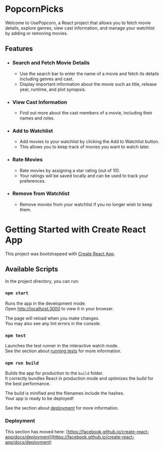 # PopcornPicks 
Welcome to UsePopcorn, a React project that allows you to fetch movie details, explore genres, view cast information, and manage your watchlist by adding or removing movies.

## Features
  - ### Search and Fetch Movie Details
    - Use the search bar to enter the name of a movie and fetch its details including genres and cast.
    - Display important information about the movie such as title, release year, runtime, and plot synopsis.
  - ### View Cast Information
    - Find out more about the cast members of a movie, including their names and roles.
  - ### Add to Watchlist
    - Add movies to your watchlist by clicking the Add to Watchlist button.
    - This allows you to keep track of movies you want to watch later.
  - ### Rate Movies
    - Rate movies by assigning a star rating (out of 10).
    - Your ratings will be saved locally and can be used to track your preferences.
  - ### Remove from Watchlist
    - Remove movies from your watchlist if you no longer wish to keep them.

# Getting Started with Create React App

This project was bootstrapped with [Create React App](https://github.com/facebook/create-react-app).

## Available Scripts

In the project directory, you can run:

### `npm start`

Runs the app in the development mode.\
Open [http://localhost:3000](http://localhost:3000) to view it in your browser.

The page will reload when you make changes.\
You may also see any lint errors in the console.

### `npm test`

Launches the test runner in the interactive watch mode.\
See the section about [running tests](https://facebook.github.io/create-react-app/docs/running-tests) for more information.

### `npm run build`

Builds the app for production to the `build` folder.\
It correctly bundles React in production mode and optimizes the build for the best performance.

The build is minified and the filenames include the hashes.\
Your app is ready to be deployed!

See the section about [deployment](https://facebook.github.io/create-react-app/docs/deployment) for more information.


### Deployment

This section has moved here: [https://facebook.github.io/create-react-app/docs/deployment](https://facebook.github.io/create-react-app/docs/deployment)
